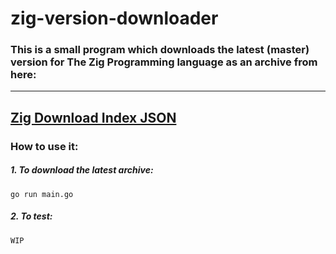 # zig-version-downloader

### This is a small program which downloads the latest (master) version for The Zig Programming language as an archive from here:
------------------------------------------------------------------
[Zig Download Index JSON](https://ziglang.org/download/index.json)
------------------------------------------------------------------


### How to use it:

##### 1. To download the latest archive:
```
go run main.go
```

##### 2. To test:
```
WIP
```

